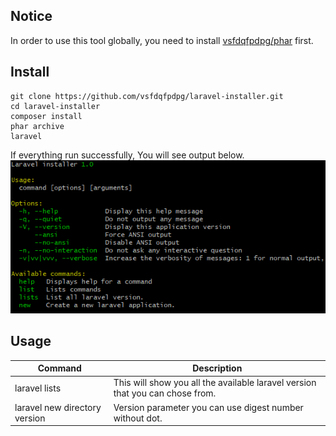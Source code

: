 ## Notice
In order to use this tool globally, you need to install [vsfdqfpdpg/phar](https://github.com/vsfdqfpdpg/phar) first.

## Install
```
git clone https://github.com/vsfdqfpdpg/laravel-installer.git
cd laravel-installer
composer install
phar archive
laravel
```
If everything run successfully, You will see output below.
![success](./success.png)

## Usage
Command                       | Description
----------------------------- | -----------
laravel lists                 | This will show you all the available laravel version that you can chose from.
laravel new directory version | Version parameter you can use digest number without dot.
